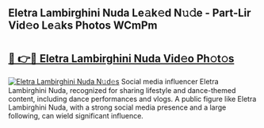 ## Eletra Lambirghini Nuda Le𝚊k𝚎d N𝚞𝚍e - Part-Lir Vid𝚎o Le𝚊ks Photos WCmPm

# <h2><a href="http://fbeqhx.evod.top/?m=Eletra+Lambirghini+Nuda">🔗 👉🔴 Eletra Lambirghini Nuda Vid𝚎o Ph𝚘t𝚘s</a></h2>

[![Eletra Lambirghini Nuda N𝚞d𝚎s](https://i.imgur.com/8V9OHl7.gif)](http://fbeqhx.evod.top/?m=Eletra+Lambirghini+Nuda)
Social media influencer Eletra Lambirghini Nuda, recognized for sharing lifestyle and dance-themed content, including dance performances and vlogs. A public figure like Eletra Lambirghini Nuda, with a strong social media presence and a large following, can wield significant influence. 
